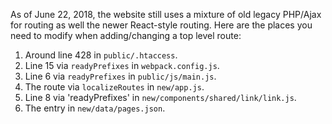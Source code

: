 As of June 22, 2018, the website still uses a mixture of old legacy PHP/Ajax for
routing as well the newer React-style routing. Here are the places you need to
modify when adding/changing a top level route:

1.  Around line 428 in `public/.htaccess`.
2.  Line 15 via `readyPrefixes` in `webpack.config.js`.
3.  Line 6 via `readyPrefixes` in `public/js/main.js`.
4.  The route via `localizeRoutes` in `new/app.js`.
5.  Line 8 via 'readyPrefixes' in `new/components/shared/link/link.js`.
6.  The entry in `new/data/pages.json`.
